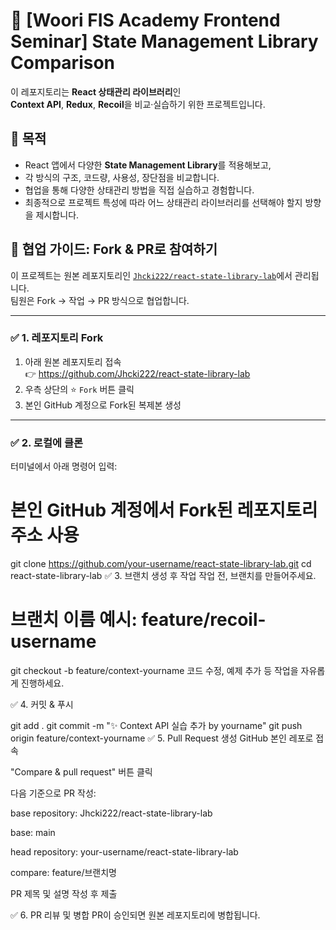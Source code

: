 # 🧪 [Woori FIS Academy Frontend Seminar] State Management Library Comparison

이 레포지토리는 **React 상태관리 라이브러리**인  
**Context API**, **Redux**, **Recoil**을 비교·실습하기 위한 프로젝트입니다.

## 📌 목적

-   React 앱에서 다양한 **State Management Library**를 적용해보고,
-   각 방식의 구조, 코드량, 사용성, 장단점을 비교합니다.
-   협업을 통해 다양한 상태관리 방법을 직접 실습하고 경험합니다.
-   최종적으로 프로젝트 특성에 따라 어느 상태관리 라이브러리를 선택해야 할지 방향을 제시합니다.

## 👥 협업 가이드: Fork & PR로 참여하기

이 프로젝트는 원본 레포지토리인 [`Jhcki222/react-state-library-lab`](https://github.com/Jhcki222/react-state-library-lab)에서 관리됩니다.  
팀원은 Fork → 작업 → PR 방식으로 협업합니다.

---

### ✅ 1. 레포지토리 Fork

1. 아래 원본 레포지토리 접속  
   👉 https://github.com/Jhcki222/react-state-library-lab
2. 우측 상단의 ⭐ `Fork` 버튼 클릭
3. 본인 GitHub 계정으로 Fork된 복제본 생성

---

### ✅ 2. 로컬에 클론

터미널에서 아래 명령어 입력:

# 본인 GitHub 계정에서 Fork된 레포지토리 주소 사용

git clone https://github.com/your-username/react-state-library-lab.git
cd react-state-library-lab
✅ 3. 브랜치 생성 후 작업
작업 전, 브랜치를 만들어주세요.

# 브랜치 이름 예시: feature/recoil-username

git checkout -b feature/context-yourname
코드 수정, 예제 추가 등 작업을 자유롭게 진행하세요.

✅ 4. 커밋 & 푸시

git add .
git commit -m "✨ Context API 실습 추가 by yourname"
git push origin feature/context-yourname
✅ 5. Pull Request 생성
GitHub 본인 레포로 접속

"Compare & pull request" 버튼 클릭

다음 기준으로 PR 작성:

base repository: Jhcki222/react-state-library-lab

base: main

head repository: your-username/react-state-library-lab

compare: feature/브랜치명

PR 제목 및 설명 작성 후 제출

✅ 6. PR 리뷰 및 병합
PR이 승인되면 원본 레포지토리에 병합됩니다.

